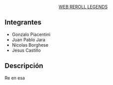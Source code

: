 <div class="readme" align="center">
    <a href="https://jechucastillo.github.io/web-reroll-legends/"> WEB REROLL LEGENDS</a>
</div>

## Integrantes

- Gonzalo Piacentini
- Juan Pablo Jara
- Nicolas Borghese
- Jesus Castillo

## Descripción

Re en esa

